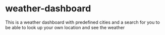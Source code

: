 # weather-dashboard
This is a weather dashboard with predefined cities and a search for you to be able to look up your own location and see the weather
